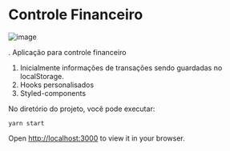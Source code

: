 # Controle Financeiro

![image](https://user-images.githubusercontent.com/87386896/174403374-6e61c0b4-c331-4ea2-abe6-68d33b875328.png)



. Aplicação para controle financeiro 
  1. Inicialmente informações de transações sendo guardadas no localStorage.
  2. Hooks personalisados
  3. Styled-components






No diretório do projeto, você pode executar:

```
yarn start
```

Open [http://localhost:3000](http://localhost:3000) to view it in your browser.




